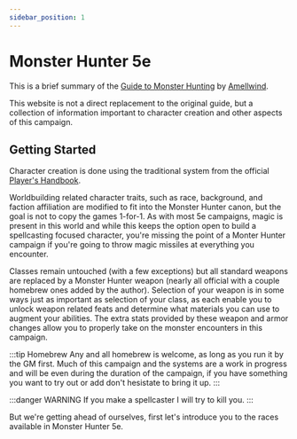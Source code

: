 ```yaml
---
sidebar_position: 1
---
```


# Monster Hunter 5e

This is a brief summary of the [Guide to Monster Hunting](https://www.gmbinder.com/share/-LCk9FgQaqaXBVmLeCeT) by [Amellwind](https://www.reddit.com/user/Amellwind/). 

This website is not a direct replacement to the original guide, but a collection of information important to character creation and other aspects of this campaign.

## Getting Started

Character creation is done using the traditional system from the official [Player's Handbook](https://drive.google.com/open?id=10elvJ7bM_YyGaGt_xAIZFyr9aGkBPpEu&usp=drive_fs).


Worldbuilding related character traits, such as race, background, and faction affiliation are modified to fit into the Monster Hunter canon, but the goal is not to copy the games 1-for-1. As with most 5e campaigns, magic is present in this world and while this keeps the option open to build a spellcasting focused character, you're missing the point of a Monter Hunter campaign if you're going to throw magic missiles at everything you encounter.

Classes remain untouched (with a few exceptions) but all standard weapons are replaced by a Monster Hunter weapon (nearly all official with a couple homebrew ones added by the author). Selection of your weapon is in some ways just as important as selection of your class, as each enable you to unlock weapon related feats and determine what materials you can use to augment your abilities. The extra stats provided by these weapon and armor changes allow you to properly take on the monster encounters in this campaign.

:::tip Homebrew
Any and all homebrew is welcome, as long as you run it by the GM first. Much of this campaign and the systems are a work in progress and will be even during the duration of the campaign, if you have something you want to try out or add don't hesistate to bring it up.
:::

:::danger WARNING
If you make a spellcaster I will try to kill you.
:::

But we're getting ahead of ourselves, first let's introduce you to the races available in Monster Hunter 5e.